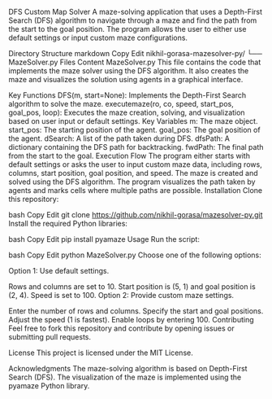 DFS Custom Map Solver
A maze-solving application that uses a Depth-First Search (DFS) algorithm to navigate through a maze and find the path from the start to the goal position. The program allows the user to either use default settings or input custom maze configurations.

Directory Structure
markdown
Copy
Edit
nikhil-gorasa-mazesolver-py/
    └── MazeSolver.py
Files Content
MazeSolver.py
This file contains the code that implements the maze solver using the DFS algorithm. It also creates the maze and visualizes the solution using agents in a graphical interface.

Key Functions
DFS(m, start=None): Implements the Depth-First Search algorithm to solve the maze.
executemaze(ro, co, speed, start_pos, goal_pos, loop): Executes the maze creation, solving, and visualization based on user input or default settings.
Key Variables
m: The maze object.
start_pos: The starting position of the agent.
goal_pos: The goal position of the agent.
dSearch: A list of the path taken during DFS.
dfsPath: A dictionary containing the DFS path for backtracking.
fwdPath: The final path from the start to the goal.
Execution Flow
The program either starts with default settings or asks the user to input custom maze data, including rows, columns, start position, goal position, and speed.
The maze is created and solved using the DFS algorithm.
The program visualizes the path taken by agents and marks cells where multiple paths are possible.
Installation
Clone this repository:

bash
Copy
Edit
git clone https://github.com/nikhil-gorasa/mazesolver-py.git
Install the required Python libraries:

bash
Copy
Edit
pip install pyamaze
Usage
Run the script:

bash
Copy
Edit
python MazeSolver.py
Choose one of the following options:

Option 1: Use default settings.

Rows and columns are set to 10.
Start position is (5, 1) and goal position is (2, 4).
Speed is set to 100.
Option 2: Provide custom maze settings.

Enter the number of rows and columns.
Specify the start and goal positions.
Adjust the speed (1 is fastest).
Enable loops by entering 100.
Contributing
Feel free to fork this repository and contribute by opening issues or submitting pull requests.

License
This project is licensed under the MIT License.

Acknowledgments
The maze-solving algorithm is based on Depth-First Search (DFS).
The visualization of the maze is implemented using the pyamaze Python library.
